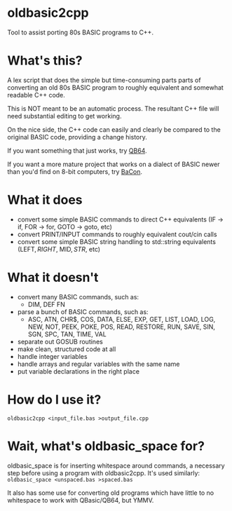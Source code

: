 # oldbasic2cpp
Tool to assist porting 80s BASIC programs to C++.

# What's this?
A lex script that does the simple but time-consuming parts parts of converting an old 80s BASIC program to roughly equivalent and somewhat readable C++ code.

This is NOT meant to be an automatic process. The resultant C++ file will need substantial editing to get working.

On the nice side, the C++ code can easily and clearly be compared to the original BASIC code, providing a change history.

If you want something that just works, try [QB64](https://www.qb64.org/).

If you want a more mature project that works on a dialect of BASIC newer than you'd find on 8-bit computers, try [BaCon](http://www.basic-converter.org/).

# What it does
- convert some simple BASIC commands to direct C++ equivalents (IF -> if, FOR -> for, GOTO -> goto, etc)
- convert PRINT/INPUT commands to roughly equivalent cout/cin calls
- convert some simple BASIC string handling to std::string equivalents (LEFT$, RIGHT$, MID$, STR$, etc)

# What it doesn't
- convert many BASIC commands, such as:
  - DIM, DEF FN
- parse a bunch of BASIC commands, such as:
  - ASC, ATN, CHR$, COS, DATA, ELSE, EXP, GET, LIST, LOAD, LOG, NEW, NOT, PEEK, POKE, POS, READ, RESTORE, RUN, SAVE, SIN, SGN, SPC, TAN, TIME, VAL
- separate out GOSUB routines
- make clean, structured code at all
- handle integer variables
- handle arrays and regular variables with the same name
- put variable declarations in the right place

# How do I use it?
`oldbasic2cpp <input_file.bas >output_file.cpp`

# Wait, what's oldbasic_space for?
oldbasic_space is for inserting whitespace around commands, a necessary step before using a program with oldbasic2cpp.  It's used similarly:
`oldbasic_space <unspaced.bas >spaced.bas`

It also has some use for converting old programs which have little to no whitespace to work with QBasic/QB64, but YMMV.
